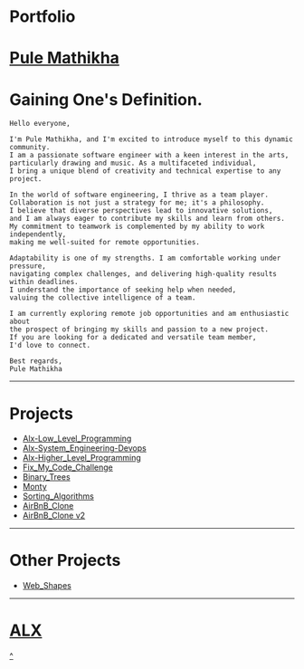# Portfolio
# [Pule Mathikha](https://wwww.pulemathikha.wordpress.com)

# Gaining One's Definition.
    
    Hello everyone,

    I'm Pule Mathikha, and I'm excited to introduce myself to this dynamic community.
    I am a passionate software engineer with a keen interest in the arts,
    particularly drawing and music. As a multifaceted individual,
    I bring a unique blend of creativity and technical expertise to any project.

    In the world of software engineering, I thrive as a team player.
    Collaboration is not just a strategy for me; it's a philosophy.
    I believe that diverse perspectives lead to innovative solutions,
    and I am always eager to contribute my skills and learn from others.
    My commitment to teamwork is complemented by my ability to work independently,
    making me well-suited for remote opportunities.

    Adaptability is one of my strengths. I am comfortable working under pressure,
    navigating complex challenges, and delivering high-quality results within deadlines.
    I understand the importance of seeking help when needed,
    valuing the collective intelligence of a team.

    I am currently exploring remote job opportunities and am enthusiastic about
    the prospect of bringing my skills and passion to a new project.
    If you are looking for a dedicated and versatile team member,
    I'd love to connect.

    Best regards,
    Pule Mathikha

---
# Projects
   * [Alx-Low_Level_Programming](https://github.com/TheeKingZa/alx-low_level_programming/tree/master/README.md)
   * [Alx-System_Engineering-Devops](https://github.com/TheeKingZA/alx-system_engineering-devops/tree/master/README.md)
   * [Alx-Higher_Level_Programming](https://github.com/TheeKingZa/alx-higher_level_programming/tree/master/README.md)
   * [Fix_My_Code_Challenge](https://github.com/TheeKingZa/fix_my_code_challenge/tree/master/README.md)
   * [Binary_Trees](https://github.com/TheeKingZa/binary_trees/tree/master/README.md)
   * [Monty](https://github.com/TheeKingZa/monty/tree/master/README.md)
   * [Sorting_Algorithms](https://github.com/TheeKingZa/sorting_algorithms/tree/master/README.md)
   * [AirBnB_Clone](https://github.com/TheeKingZa/airbnb_clone/tree/master/README.md)
   * [AirBnB_Clone v2](https://github.com/TheeKingZa/airbnb_clone_v2/tree/master/README.md)
---
# Other Projects
   * [Web_Shapes](https://github.com/TheeKingZa/Shape_Shooter)
---

# [ALX](https://www.alxafrica.com)

[^](#portfolio)
